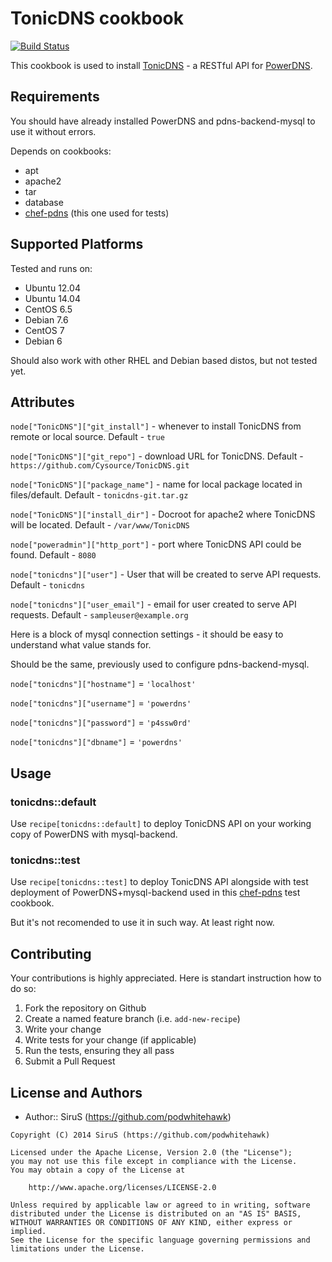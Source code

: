 # TonicDNS cookbook
[![Build Status](https://secure.travis-ci.org/podwhitehawk/tonicdns.svg?branch=master)](http://travis-ci.org/podwhitehawk/tonicdns)

This cookbook is used to install [TonicDNS](https://github.com/Cysource/TonicDNS) - a RESTful API for [PowerDNS](https://www.powerdns.com/).

## Requirements
You should have already installed PowerDNS and pdns-backend-mysql to use it without errors.

Depends on cookbooks:

- apt
- apache2
- tar
- database
- [chef-pdns](https://github.com/podwhitehawk/chef-pdns) (this one used for tests)

## Supported Platforms
Tested and runs on:

- Ubuntu 12.04
- Ubuntu 14.04
- CentOS 6.5
- Debian 7.6
- CentOS 7
- Debian 6

Should also work with other RHEL and Debian based distos, but not tested yet.

## Attributes

`node["TonicDNS"]["git_install"]` - whenever to install TonicDNS from remote or local source. Default - `true`

`node["TonicDNS"]["git_repo"]` - download URL for TonicDNS. Default - `https://github.com/Cysource/TonicDNS.git`

`node["TonicDNS"]["package_name"]` - name for local package located in files/default. Default - `tonicdns-git.tar.gz`

`node["TonicDNS"]["install_dir"]` - Docroot for apache2 where TonicDNS will be located. Default - `/var/www/TonicDNS`

`node["poweradmin"]["http_port"]` - port where TonicDNS API could be found. Default - `8080`

`node["tonicdns"]["user"]` - User that will be created to serve API requests. Default - `tonicdns`

`node["tonicdns"]["user_email"]` - email for user created to serve API requests. Default - `sampleuser@example.org`

Here is a block of mysql connection settings - it should be easy to understand what value stands for.

Should be the same, previously used to configure pdns-backend-mysql.

`node["tonicdns"]["hostname"]` = `'localhost'`

`node["tonicdns"]["username"]` = `'powerdns'`

`node["tonicdns"]["password"]` = `'p4ssw0rd'`

`node["tonicdns"]["dbname"]` = `'powerdns'`

## Usage

### tonicdns::default
Use `recipe[tonicdns::default]` to deploy TonicDNS API on your working copy of PowerDNS with mysql-backend.

### tonicdns::test
Use `recipe[tonicdns::test]` to deploy TonicDNS API alongside with test deployment of PowerDNS+mysql-backend used in this [chef-pdns](https://github.com/podwhitehawk/chef-pdns) test cookbook.

But it's not recomended to use it in such way. At least right now.


## Contributing
Your contributions is highly appreciated.
Here is standart instruction how to do so:

1. Fork the repository on Github
2. Create a named feature branch (i.e. `add-new-recipe`)
3. Write your change
4. Write tests for your change (if applicable)
5. Run the tests, ensuring they all pass
6. Submit a Pull Request

## License and Authors
- Author:: SiruS (https://github.com/podwhitehawk)
```text
Copyright (C) 2014 SiruS (https://github.com/podwhitehawk)

Licensed under the Apache License, Version 2.0 (the "License");
you may not use this file except in compliance with the License.
You may obtain a copy of the License at

    http://www.apache.org/licenses/LICENSE-2.0

Unless required by applicable law or agreed to in writing, software
distributed under the License is distributed on an "AS IS" BASIS,
WITHOUT WARRANTIES OR CONDITIONS OF ANY KIND, either express or implied.
See the License for the specific language governing permissions and
limitations under the License.
```
